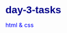 # day-3-tasks
html &amp; css

<!DOCTYPE html>
<html lang="en">
<head>
    <meta charset="UTF-8">
    <meta name="viewport" content="width=device-width, initial-scale=1.0">
    <title>CSS Tasks</title>
    <style>
        /* Task 1: Element Selector */
        p {
            color: blue;
            font-size: 16px;
        }

        /* Task 2: Class Selector */
        .highlight {
            background-color: yellow;
        }

        /* Task 3: ID Selector */
        #main-title {
            color: red;
            text-decoration: underline;
        }

        /* Task 4: Universal Selector */
        * {
            margin: 0;
            padding: 0;
        }

        /* Task 5: Grouping Selector */
        h1, h2 {
            font-family: Arial, sans-serif;
            color: darkblue;
        }

        /* Task 6: Named Colors */
        .named-color {
            color: crimson;
        }

        /* Task 7: Hexadecimal Colors */
        .hex-bg {
            background-color: #3498db;
        }

        /* Task 8: RGB Colors */
        .rgb-button {
            color: rgb(255, 255, 255);
            background-color: rgb(52, 152, 219);
        }

        /* Task 9: RGBA Colors */
        .rgba-overlay {
            background-color: rgba(0, 0, 0, 0.5);
        }

        /* Task 10: HSL Colors */
        .hsl-text {
            color: hsl(200, 100%, 50%);
        }

        /* Task 11: HSLA Colors */
        .hsla-box {
            background-color: hsla(120, 100%, 25%, 0.7);
        }

        /* Task 12: Text Color */
        a {
            color: green;
        }

        /* Task 13: Font Family */
        .outfit-font {
            font-family: 'Outfit', sans-serif;
        }

        /* Task 14: Font Size */
        .font-size {
            font-size: 18px;
        }

        /* Task 15: Font Weight */
        .important-text {
            font-weight: bold;
        }

        /* Task 16: Text Align */
        .center-text {
            text-align: center;
        }

        /* Task 17: Text Decoration */
        a {
            text-decoration: underline;
        }
        .no-underline {
            text-decoration: none;
        }

        /* Task 18: Text Transform */
        .uppercase {
            text-transform: uppercase;
        }

        /* Task 19: Text Shadow */
        .text-shadow {
            text-shadow: 2px 2px 5px lightgray;
        }

        /* Task 20: Width & Height */
        .box {
            width: 300px;
            height: 150px;
            background-color: lightgray;
        }

        /* Task 21: Padding */
        .padding-box {
            padding: 20px;
        }

        /* Task 22: Padding (Directional) */
        .directional-padding {
            padding: 10px 30px;
        }

        /* Task 23: Border */
        .border-box {
            border: 2px solid black;
        }

        /* Task 24: Border (Rounded) */
        .rounded-box {
            border-radius: 10px;
        }

        /* Task 25: Margin */
        .margin-image {
            margin: 20px;
        }

        /* Task 26: Margin (Auto) */
        .center-box {
            margin: 0 auto;
            width: 200px;
        }

        /* Task 27: Box Sizing */
        .box-sizing {
            box-sizing: border-box;
            padding: 20px;
            width: 250px;
        }

        /* Task 28: Box Shadow */
        .box-shadow {
            box-shadow: 4px 4px 10px gray;
        }

        /* Task 29: Responsive Box */
        .responsive-box {
            width: 50%;
            max-width: 600px;
        }

        /* Task 30: Combined Task */
        .card {
            padding: 20px;
            margin: 20px;
            border: 2px solid black;
            box-shadow: 4px 4px 10px gray;
            font-family: 'Outfit', sans-serif;
        }
    </style>
</head>
<body>

    <p>Task 1: This is a paragraph.</p>
    <div class="highlight">Task 2: Highlighted text</div>
    <h1 id="main-title">Task 3: Main Title</h1>
    <h1>Task 5: Heading 1</h1>
    <h2>Task 5: Heading 2</h2>
    <h3 class="named-color">Task 6: Crimson Heading</h3>
    <div class="hex-bg">Task 7: Hex Background</div>
    <button class="rgb-button">Task 8: RGB Button</button>
    <div class="rgba-overlay">Task 9: RGBA Overlay</div>
    <p class="hsl-text">Task 10: HSL Text</p>
    <div class="hsla-box">Task 11: HSLA Box</div>
    <a href="#">Task 12: Green Link</a>
    <section class="outfit-font">Task 13: Outfit Font</section>
    <p class="font-size">Task 14: Font Size</p>
    <p class="important-text">Task 15: Bold Text</p>
    <div class="center-text">Task 16: Centered Div</div>
    <a href="#">Task 17: Underlined Link</a>
    <h2 class="uppercase">Task 18: Uppercase Heading</h2>
    <h1 class="text-shadow">Task 19: Text Shadow Effect</h1>
    <div class="box">Task 20: Box</div>
    <div class="padding-box">Task 21: Padded Box</div>
    <div class="directional-padding">Task 22: Directional Padding</div>
    <div class="border-box">Task 23: Bordered Box</div>
    <div class="rounded-box">Task 24: Rounded Box</div>
    <img src="#" alt="Task 25: Margin Image" class="margin-image">
    <div class="center-box">Task 26: Center Box</div>
    <div class="box-sizing">Task 27: Box Sizing</div>
    <div class="box-shadow">Task 28: Box Shadow</div>
    <div class="responsive-box">Task 29: Responsive Box</div>
    <div class="card">Task 30: Card Layout</div>

</body>
</html>
